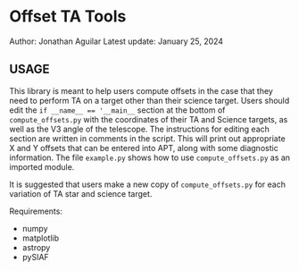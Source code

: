 # Offset TA Tools
Author: Jonathan Aguilar
Latest update: January 25, 2024

USAGE
-----
This library is meant to help users compute offsets in the case that they need to perform TA on a target other than their science target. Users should edit the `if __name__ == '__main__` section at the bottom of `compute_offsets.py` with the coordinates of their TA and Science targets, as well as the V3 angle of the telescope. The instructions for editing each section are written in comments in the script. This will print out appropriate X and Y offsets that can be entered into APT, along with some diagnostic information. The file `example.py` shows how to use `compute_offsets.py` as an imported module.

It is suggested that users make a new copy of `compute_offsets.py` for each variation of TA star and science target.

Requirements:
- numpy
- matplotlib
- astropy
- pySIAF
